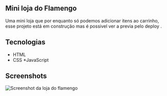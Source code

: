 ## Mini loja do Flamengo

<p>Uma mini loja que por enquanto só podemos adicionar itens ao carrinho, esse projeto está em construção mas é possivel ver a previa pelo deploy .</p>

## Tecnologias
* HTML
* CSS
*JavaScript

## Screenshots
![Screenshot da loja do flamengo]()
